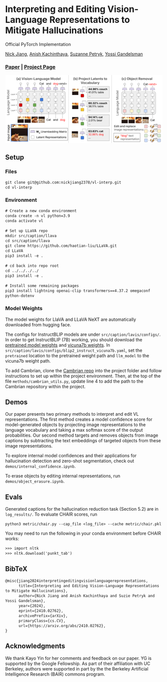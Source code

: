 # Interpreting and Editing Vision-Language Representations to Mitigate Hallucinations
Official PyTorch Implementation

[Nick Jiang](https://nickjiang.me), [Anish Kachinthaya](https://anishk.me), [Suzanne Petryk](https://suziepetryk.com/), [Yossi Gandelsman](https://yossigandelsman.github.io/)
### [Paper](https://arxiv.org/pdf/2410.02762) | [Project Page](https://anishk23733.github.io/vl-interp/)

![Teaser](images/teaser.png)

## Setup

### Files
```
git clone git@github.com:nickjiang2378/vl-interp.git
cd vl-interp
```

### Environment

```
# Create a new conda environment
conda create -n vl python=3.9
conda activate vl

# Set up LLaVA repo
mkdir src/caption/llava
cd src/caption/llava
git clone https://github.com/haotian-liu/LLaVA.git
cd LLaVA
pip3 install -e .

# cd back into repo root
cd ../../../../
pip3 install -e .

# Install some remaining packages
pip3 install lightning openai-clip transformers==4.37.2 omegaconf python-dotenv
```

### Model Weights

The model weights for LlaVA and LLaVA NeXT are automatically downloaded from hugging face.

The configs for InstructBLIP models are under `src/caption/lavis/configs/`. In order to get InstructBLIP (7B) working, you should download the [pretrained model weights](https://storage.googleapis.com/sfr-vision-language-research/LAVIS/models/InstructBLIP/instruct_blip_vicuna7b_trimmed.pth) and [vicuna7b weights](https://huggingface.co/lmsys/vicuna-7b-v1.1). In `src/caption/lavis/configs/blip2_instruct_vicuna7b.yaml`, set the `pretrained` location to the pretrained weight path and `llm_model` to the vicuna7b weight path.

To add Cambrian, clone the [Cambrian repo](https://github.com/cambrian-mllm/cambrian) into the project folder and 
follow instructions to set up within the project environment. Then, at the top of the file `methods/cambrian_utils.py`, update line 4 to add the path to the Cambrian repository within the project.

## Demos

Our paper presents two primary methods to interpret and edit VL representations. The first method creates a model confidence score for model-generated objects by projecting image representations to the language vocabulary and taking a max softmax score of the output probabilities. Our second method targets and removes objects from image captions by subtracting the text embeddings of targeted objects from these image representations.

To explore internal model confidences and their applications for hallucination detection and zero-shot segmentation, check out `demos/internal_confidence.ipynb`.

To erase objects by editing internal representations, run `demos/object_erasure.ipynb`.

## Evals

Generated captions for the hallucination reduction task (Section 5.2) are in `log_results/`. To evaluate CHAIR scores, run
```
python3 metric/chair.py --cap_file <log_file> --cache metric/chair.pkl
```

You may need to run the following in your conda environment before CHAIR works:
```
>>> import nltk
>>> nltk.download('punkt_tab')
```

## BibTeX
```
@misc{jiang2024interpretingeditingvisionlanguagerepresentations,
      title={Interpreting and Editing Vision-Language Representations to Mitigate Hallucinations},
      author={Nick Jiang and Anish Kachinthaya and Suzie Petryk and Yossi Gandelsman},
      year={2024},
      eprint={2410.02762},
      archivePrefix={arXiv},
      primaryClass={cs.CV},
      url={https://arxiv.org/abs/2410.02762},
}
```

## Acknowledgments
We thank Kayo Yin for her comments and feedback on our paper. YG is supported by the Google
Fellowship. As part of their affiliation with UC Berkeley, authors were supported in part by the the
Berkeley Artificial Intelligence Research (BAIR) commons program.
